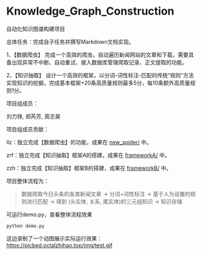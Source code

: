 # Knowledge_Graph_Construction
自动化知识图谱构建项目

总体任务：完成自子任务并撰写Markdown文档实现。

1、【数据爬虫】 完成一个高效的爬虫，自动遍历新闻网站的文章和下载，需要具备出现异常不中断、自动重试、接入数据库管理爬取记录、正文提取的功能。

2、【知识抽取】 设计一个高效的框架，以分词-词性标注-匹配的传统“规则”方法实现知识的挖掘，完成基本框架+20条高质量规则最多5分，每10条额外高质量规则1分。

项目组成员：

刘力铮, 郑芮芳, 周志昊

项目组成员贡献：

llz：独立完成【数据爬虫】的功能，成果在 [new_spider/](https://github.com/EmptyOctal/Knowledge_Graph_Construction/tree/main/new_spider) 中。

zrf：独立完成【知识抽取】框架A的搭建，成果在 [frameworkA/](https://github.com/EmptyOctal/Knowledge_Graph_Construction/tree/main/frameworkA) 中。

zzh：独立完成【知识抽取】框架B的搭建，成果在 [frameworkB/](https://github.com/EmptyOctal/Knowledge_Graph_Construction/tree/main/frameworkB) 中。

项目整体流程为：

> 数据爬取今日头条的各类新闻文章 -> 分词+词性标注 -> 基于人为设置的规则进行匹配 -> 得到 (头实体, 关系, 尾实体)的三元组知识 -> 知识存储

可运行demo.py，查看整体流程效果

```python
python demo.py
```

这边录制了一个动图展示实际运行效果：
https://picbed.octalzhihao.top/img/test.gif